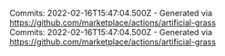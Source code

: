 Commits: 2022-02-16T15:47:04.500Z - Generated via https://github.com/marketplace/actions/artificial-grass
<br>
Commits: 2022-02-16T15:47:04.500Z - Generated via https://github.com/marketplace/actions/artificial-grass
<br>
